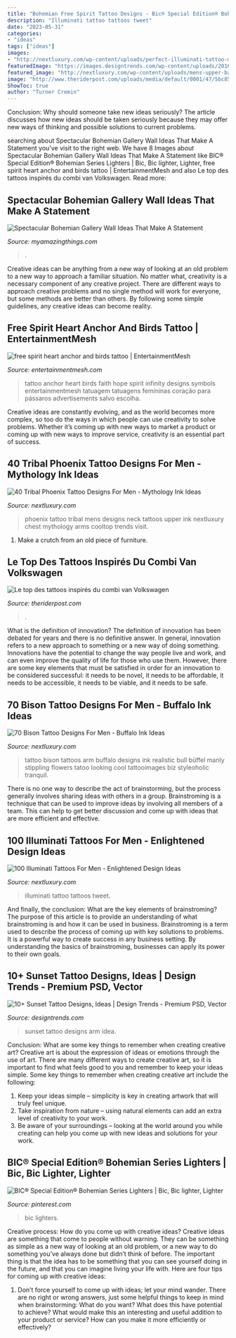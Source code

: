 ```yaml
---
title: "Bohemian Free Spirit Tattoo Designs - Bic® Special Edition® Bohemian Series Lighters"
description: "Illuminati tattoo tattoos tweet"
date: "2023-05-31"
categories:
- "ideas"
tags: ["ideas"]
images:
- "http://nextluxury.com/wp-content/uploads/perfect-illuminati-tattoo-male-forearms.jpg"
featuredImage: "https://images.designtrends.com/wp-content/uploads/2016/08/26170136/Sunset-Arm-Tattoo-Idea.jpg"
featured_image: "http://nextluxury.com/wp-content/uploads/mens-upper-back-tattoo-design-of-tribal-phoenix.jpg"
image: "http://www.theriderpost.com/uploads/media/default/0001/47/5bc851fa00a09515999d5592f18ab0293b4d4c57.jpeg"
ShowToc: true
author: "Turner Cremin"
---
```



Conclusion: Why should someone take new ideas seriously?
The article discusses how new ideas should be taken seriously because they may offer new ways of thinking and possible solutions to current problems.

	

		
searching about Spectacular Bohemian Gallery Wall Ideas That Make A Statement you've visit to the right web. We have 8 Images about Spectacular Bohemian Gallery Wall Ideas That Make A Statement like BIC® Special Edition® Bohemian Series Lighters | Bic, Bic lighter, Lighter, free spirit heart anchor and birds tattoo | EntertainmentMesh and also Le top des tattoos inspirés du combi van Volkswagen. Read more:
		
    
## Spectacular Bohemian Gallery Wall Ideas That Make A Statement

<img loading=lazy src="http://myamazingthings.com/wp-content/uploads/2018/02/bohemian-gallery-wall.jpg" onerror="this.onerror=null;this.src='https://tse4.mm.bing.net/th?id=OIP.s50TFIKIk6A1RNVAg553XwHaD8&amp;pid=15.1';" alt="Spectacular Bohemian Gallery Wall Ideas That Make A Statement">

_Source: myamazingthings.com_

>. 

	

Creative ideas can be anything from a new way of looking at an old problem to a new way to approach a familiar situation. No matter what, creativity is a necessary component of any creative project. There are different ways to approach creative problems and no single method will work for everyone, but some methods are better than others. By following some simple guidelines, any creative ideas can become reality.

    
## Free Spirit Heart Anchor And Birds Tattoo | EntertainmentMesh

<img loading=lazy src="https://i1.wp.com/entertainmentmesh.com/wp-content/uploads/2018/03/free-spirit-heart-anchor-and-birds-tattoo.jpg?fit=400%2C400&amp;ssl=1" onerror="this.onerror=null;this.src='https://tse1.mm.bing.net/th?id=OIP.ifMDV7Oun6oZJ6XXJXG4AwAAAA&amp;pid=15.1';" alt="free spirit heart anchor and birds tattoo | EntertainmentMesh">

_Source: entertainmentmesh.com_

>tattoo anchor heart birds faith hope spirit infinity designs symbols entertainmentmesh tatuagem tatuagens femininas coração para pássaros advertisements salvo escolha. 

	

Creative ideas are constantly evolving, and as the world becomes more complex, so too do the ways in which people can use creativity to solve problems. Whether it’s coming up with new ways to market a product or coming up with new ways to improve service, creativity is an essential part of success.

    
## 40 Tribal Phoenix Tattoo Designs For Men - Mythology Ink Ideas

<img loading=lazy src="http://nextluxury.com/wp-content/uploads/mens-upper-back-tattoo-design-of-tribal-phoenix.jpg" onerror="this.onerror=null;this.src='https://tse3.mm.bing.net/th?id=OIP.dUzmJGEfJILPOmtzo1hghQHaHa&amp;pid=15.1';" alt="40 Tribal Phoenix Tattoo Designs For Men - Mythology Ink Ideas">

_Source: nextluxury.com_

>phoenix tattoo tribal mens designs neck tattoos upper ink nextluxury chest mythology arms cooltop trends visit. 

	

1. Make a crutch from an old piece of furniture.

    
## Le Top Des Tattoos Inspirés Du Combi Van Volkswagen

<img loading=lazy src="http://www.theriderpost.com/uploads/media/default/0001/47/5bc851fa00a09515999d5592f18ab0293b4d4c57.jpeg" onerror="this.onerror=null;this.src='https://tse2.mm.bing.net/th?id=OIP.jQcShlt8a5wQ-Y_O3nkEmwHaOq&amp;pid=15.1';" alt="Le top des tattoos inspirés du combi van Volkswagen">

_Source: theriderpost.com_

>. 

	

What is the definition of innovation?
The definition of innovation has been debated for years and there is no definitive answer. In general, innovation refers to a new approach to something or a new way of doing something. Innovations have the potential to change the way people live and work, and can even improve the quality of life for those who use them. However, there are some key elements that must be satisfied in order for an innovation to be considered successful: it needs to be novel, it needs to be affordable, it needs to be accessible, it needs to be viable, and it needs to be safe.

    
## 70 Bison Tattoo Designs For Men - Buffalo Ink Ideas

<img loading=lazy src="http://nextluxury.com/wp-content/uploads/manly-bison-arm-tattoos-for-guys.jpg" onerror="this.onerror=null;this.src='https://tse2.mm.bing.net/th?id=OIP.fxs8tbndsJ1ZHxLE2SbkTAHaHa&amp;pid=15.1';" alt="70 Bison Tattoo Designs For Men - Buffalo Ink Ideas">

_Source: nextluxury.com_

>tattoo bison tattoos arm buffalo designs ink realistic bull büffel manly stippling flowers tatoo looking cool tattooimages biz styleoholic tranquil. 

	

There is no one way to describe the act of brainstorming, but the process generally involves sharing ideas with others in a group. Brainstroming is a technique that can be used to improve ideas by involving all members of a team. This can help to get better discussion and come up with ideas that are more efficient and effective.

    
## 100 Illuminati Tattoos For Men - Enlightened Design Ideas

<img loading=lazy src="http://nextluxury.com/wp-content/uploads/perfect-illuminati-tattoo-male-forearms.jpg" onerror="this.onerror=null;this.src='https://tse1.mm.bing.net/th?id=OIP.mjh5OLHNValAPjmutSJbTgAAAA&amp;pid=15.1';" alt="100 Illuminati Tattoos For Men - Enlightened Design Ideas">

_Source: nextluxury.com_

>illuminati tattoo tattoos tweet. 

	

And finally, the conclusion: What are the key elements of brainstroming?
The purpose of this article is to provide an understanding of what brainstroming is and how it can be used in business. Brainstroming is a term used to describe the process of coming up with key solutions to problems. It is a powerful way to create success in any business setting. By understanding the basics of brainstroming, businesses can apply its power to their own goals.

    
## 10+ Sunset Tattoo Designs, Ideas | Design Trends - Premium PSD, Vector

<img loading=lazy src="https://images.designtrends.com/wp-content/uploads/2016/08/26170136/Sunset-Arm-Tattoo-Idea.jpg" onerror="this.onerror=null;this.src='https://tse1.mm.bing.net/th?id=OIP.S0XjAErldtDcjZoHGAJAZAHaHa&amp;pid=15.1';" alt="10+ Sunset Tattoo Designs, Ideas | Design Trends - Premium PSD, Vector">

_Source: designtrends.com_

>sunset tattoo designs arm idea. 

	

Conclusion: What are some key things to remember when creating creative art?
Creative art is about the expression of ideas or emotions through the use of art. There are many different ways to create creative art, so it is important to find what feels good to you and remember to keep your ideas simple. Some key things to remember when creating creative art include the following:
1. Keep your ideas simple – simplicity is key in creating artwork that will truly feel unique.
2. Take inspiration from nature – using natural elements can add an extra level of creativity to your work.
3. Be aware of your surroundings – looking at the world around you while creating can help you come up with new ideas and solutions for your work.

    
## BIC® Special Edition® Bohemian Series Lighters | Bic, Bic Lighter, Lighter

<img loading=lazy src="https://i.pinimg.com/736x/d8/7b/bd/d87bbd223a3e3e482d86be561cf86ba5--lighter-bohemian.jpg" onerror="this.onerror=null;this.src='https://tse1.mm.bing.net/th?id=OIP.XK6evSZUDOmW08aeNluXkgHaJ3&amp;pid=15.1';" alt="BIC® Special Edition® Bohemian Series Lighters | Bic, Bic lighter, Lighter">

_Source: pinterest.com_

>bic lighters. 

	

Creative process: How do you come up with creative ideas?
Creative ideas are something that come to people without warning. They can be something as simple as a new way of looking at an old problem, or a new way to do something you’ve always done but didn’t think of before. The important thing is that the idea has to be something that you can see yourself doing in the future, and that you can imagine living your life with. Here are four tips for coming up with creative ideas: 
1. Don’t force yourself to come up with ideas; let your mind wander. There are no right or wrong answers, just some helpful things to keep in mind when brainstorming: What do you want? What does this have potential to achieve? What would make this an interesting and useful addition to your product or service? How can you make it more efficiently or effectively? 


